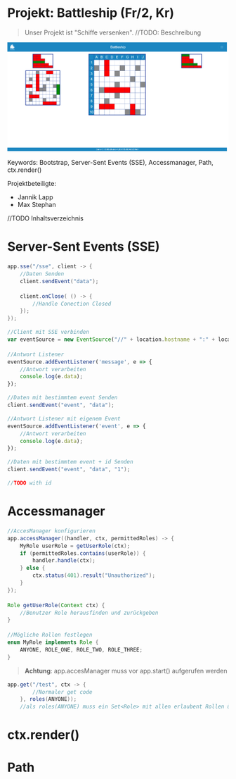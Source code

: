 # Projekt: Battleship (Fr/2, Kr)

> Unser Projekt ist "Schiffe versenken". //TODO: Beschreibung

![Screenshot](Screenshot-Battleship.png)

Keywords: Bootstrap, Server-Sent Events (SSE), Accessmanager, Path, ctx.render()

Projektbeteiligte:

* Jannik Lapp
* Max Stephan


<Inhaltsverzeichnis>
//TODO Inhaltsverzeichnis

# Server-Sent Events (SSE)

```Java
app.sse("/sse", client -> {
    //Daten Senden
    client.sendEvent("data");

    client.onClose( () -> { 
        //Handle Conection Closed 
    });
});
```
```js
//Client mit SSE verbinden
var eventSource = new EventSource("//" + location.hostname + ":" + location.port + "/sse"); 

//Antwort Listener
eventSource.addEventListener('message', e => {
    //Antwort verarbeiten
    console.log(e.data);
});
```

```Java
//Daten mit bestimmtem event Senden
client.sendEvent("event", "data");
```

```js
//Antwort Listener mit eigenem Event
eventSource.addEventListener('event', e => {
    //Antwort verarbeiten
    console.log(e.data);
});
```

```Java
//Daten mit bestimmtem event + id Senden
client.sendEvent("event", "data", "1");
```

```js
//TODO with id 
```

# Accessmanager

```Java
//AccesManager konfigurieren
app.accessManager((handler, ctx, permittedRoles) -> {
    MyRole userRole = getUserRole(ctx);
    if (permittedRoles.contains(userRole)) {
        handler.handle(ctx);
    } else {
        ctx.status(401).result("Unauthorized");
    }
});

Role getUserRole(Context ctx) {
    //Benutzer Role herausfinden und zurückgeben 
}

//Mögliche Rollen festlegen 
enum MyRole implements Role {
    ANYONE, ROLE_ONE, ROLE_TWO, ROLE_THREE;
}
```

> **Achtung**:  app.accesManager muss vor app.start() aufgerufen werden

```Java
app.get("/test", ctx -> { 
        //Normaler get code 
    }, roles(ANYONE));
    //als roles(ANYONE) muss ein Set<Role> mit allen erlaubent Rollen übergeben werden
```

# ctx.render()

# Path